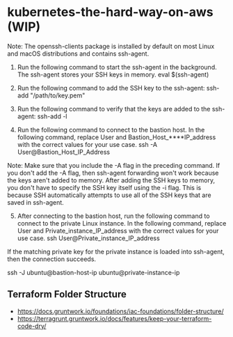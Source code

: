 # kubernetes-the-hard-way-on-aws (WIP)
Note: The openssh-clients package is installed by default on most Linux and macOS distributions and contains ssh-agent.

1.    Run the following command to start the ssh-agent in the background. The ssh-agent stores your SSH keys in memory.
eval $(ssh-agent)

2.    Run the following command to add the SSH key to the ssh-agent:
ssh-add "/path/to/key.pem"

3.    Run the following command to verify that the keys are added to the ssh-agent:
ssh-add -l

4.    Run the following command to connect to the bastion host. In the following command, replace User and Bastion_Host_****IP_address with the correct values for your use case.
ssh -A User@Bastion_Host_IP_Address

Note: Make sure that you include the -A flag in the preceding command. If you don't add the -A flag, then ssh-agent forwarding won't work because the keys aren't added to memory. After adding the SSH keys to memory, you don't have to specify the SSH key itself using the -i flag. This is because SSH automatically attempts to use all of the SSH keys that are saved in ssh-agent.

5.    After connecting to the bastion host, run the following command to connect to the private Linux instance. In the following command, replace User and Private_instance_IP_address with the correct values for your use case.
ssh User@Private_instance_IP_address

If the matching private key for the private instance is loaded into ssh-agent, then the connection succeeds.


ssh -J ubuntu@bastion-host-ip ubuntu@private-instance-ip

## Terraform Folder Structure
* https://docs.gruntwork.io/foundations/iac-foundations/folder-structure/
* https://terragrunt.gruntwork.io/docs/features/keep-your-terraform-code-dry/
